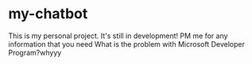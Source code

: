 # my-chatbot
This is my personal project. It's still in development!
PM me for any information that you need 
What is the problem with Microsoft Developer Program?whyyy
